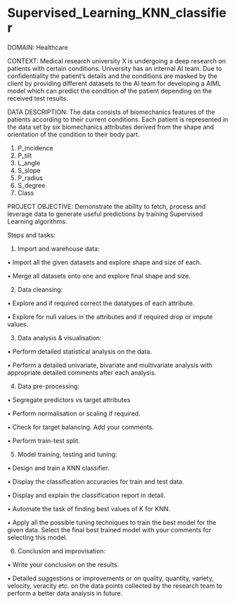 # Supervised_Learning_KNN_classifier

DOMAIN: Healthcare

 
CONTEXT: Medical research university X is undergoing a deep research on patients with certain conditions.
University has an internal AI team. Due to confidentiality the patient’s details and the conditions are masked by
the client by providing different datasets to the AI team for developing a AIML model which can predict the
condition of the patient depending on the received test results.

DATA DESCRIPTION: 
The data consists of biomechanics features of the patients according to their current
conditions. Each patient is represented in the data set by six biomechanics attributes derived from the shape and
orientation of the condition to their body part.
1. P_incidence
2. P_tilt
3. L_angle
4. S_slope
5. P_radius
6. S_degree
7. Class

PROJECT OBJECTIVE:
Demonstrate the ability to fetch, process and leverage data to generate useful predictions
by training Supervised Learning algorithms.

Steps and tasks:

1. Import and warehouse data:

• Import all the given datasets and explore shape and size of each.

• Merge all datasets onto one and explore final shape and size.

2. Data cleansing:

• Explore and if required correct the datatypes of each attribute.

• Explore for null values in the attributes and if required drop or impute values.

3. Data analysis & visualisation:

• Perform detailed statistical analysis on the data.

• Perform a detailed univariate, bivariate and multivariate analysis with appropriate detailed comments after each
analysis.

4. Data pre-processing:


• Segregate predictors vs target attributes

• Perform normalisation or scaling if required.

• Check for target balancing. Add your comments.

• Perform train-test split.

5. Model training, testing and tuning:


• Design and train a KNN classifier.

• Display the classification accuracies for train and test data.

• Display and explain the classification report in detail.

• Automate the task of finding best values of K for KNN.

• Apply all the possible tuning techniques to train the best model for the given data. Select the final best trained
model with your comments for selecting this model.

6. Conclusion and improvisation:


• Write your conclusion on the results.

• Detailed suggestions or improvements or on quality, quantity, variety, velocity, veracity etc. on the data points
collected by the research team to perform a better data analysis in future.

